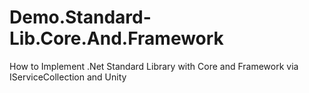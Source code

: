 # Demo.Standard-Lib.Core.And.Framework
How to Implement .Net Standard Library with Core and Framework via IServiceCollection and Unity
